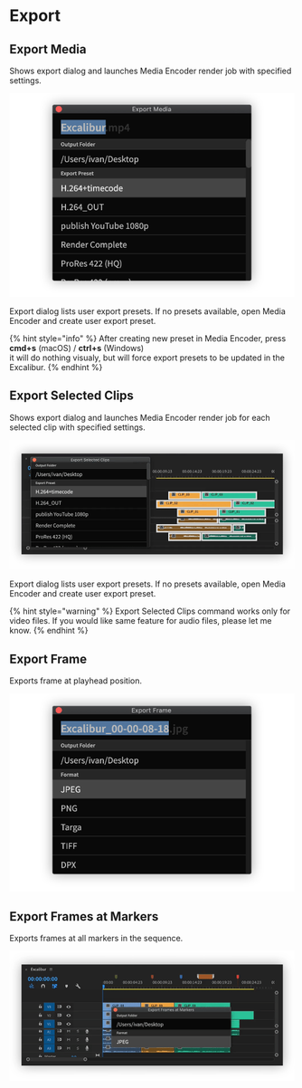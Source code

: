 # Export

## Export Media

Shows export dialog and launches Media Encoder render job with specified settings.

![](../../../.gitbook/assets/export_01_media.jpg)

Export dialog lists user export presets. If no presets available, open Media Encoder and create user export preset.

{% hint style="info" %}
After creating new preset in Media Encoder, press  
**cmd+s** \(macOS\) / **ctrl+s** \(Windows\)  
it will do nothing visualy, but will force export presets to be updated in the Excalibur.
{% endhint %}

## Export Selected Clips

Shows export dialog and launches Media Encoder render job for each selected clip with specified settings.

![](../../../.gitbook/assets/export_02_selected_clips.gif)

Export dialog lists user export presets. If no presets available, open Media Encoder and create user export preset.

{% hint style="warning" %}
Export Selected Clips command works only for video files. If you would like same feature for audio files, please let me know.
{% endhint %}

## Export Frame

Exports frame at playhead position.

![](../../../.gitbook/assets/export_03_frame.jpg)

## Export Frames at Markers

Exports frames at all markers in the sequence.

![](../../../.gitbook/assets/export_04_frames_markers.gif)

